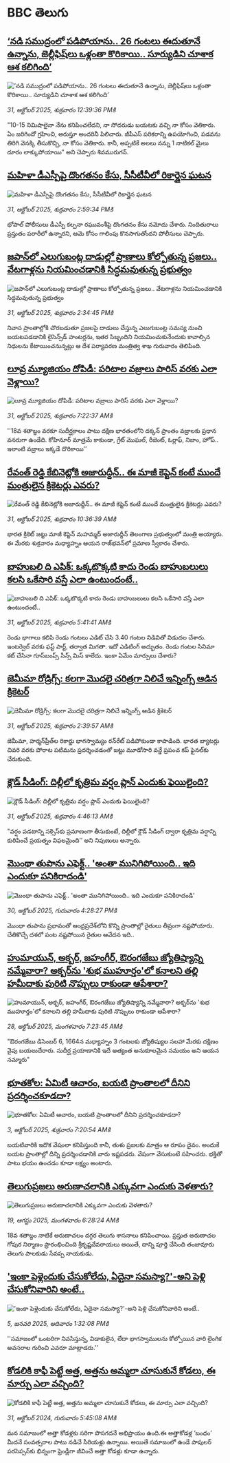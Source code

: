 # BBC తెలుగు## [‘నడి సముద్రంలో పడిపోయాను.. 26 గంటలు ఈదుతూనే ఉన్నాను, జెల్లీఫిష్‌లు ఒళ్లంతా కొరికాయి.. సూర్యుడిని చూశాక ఆశ కలిగింది’](https://www.bbc.com/telugu/articles/c1k0w9jjeneo?at_medium=RSS&at_campaign=rss?at_campaign=githubrss)![‘నడి సముద్రంలో పడిపోయాను.. 26 గంటలు ఈదుతూనే ఉన్నాను, జెల్లీఫిష్‌లు ఒళ్లంతా కొరికాయి.. సూర్యుడిని చూశాక ఆశ కలిగింది’](https://ichef.bbci.co.uk/ace/ws/240/cpsprodpb/8e24/live/dc652360-b650-11f0-ba75-093eca1ac29b.jpg)_31, అక్టోబర్ 2025, శుక్రవారం 12:39:36 PMకి_"10-15 నిమిషాలైనా నేను కనిపించలేదని, నా సోదరుడు బయటకు వచ్చి నా కోసం వెతికారు. ఏం జరిగిందో గ్రహించి, అరుస్తూ అందరినీ పిలిచారు. జీపీఎస్ పరికరాన్ని ఉపయోగించి, పడవను తిరిగి వెనక్కి తీసుకొచ్చి, నా కోసం వెతికారు. కానీ, అప్పటికే అలలు నన్ను 1 నాటికల్ మైలు దూరం లాక్కుపోయాయి" అని చెప్పారు శివమురుగన్.## [మహిళా డీఎస్పీపై దొంగతనం కేసు, సీసీటీవీలో రికార్డైన ఘటన](https://www.bbc.com/telugu/articles/cvg4qgzn79po?at_medium=RSS&at_campaign=rss?at_campaign=githubrss)![మహిళా డీఎస్పీపై దొంగతనం కేసు, సీసీటీవీలో రికార్డైన ఘటన](https://ichef.bbci.co.uk/ace/ws/240/cpsprodpb/ca9c/live/2a47ca40-b667-11f0-b2a1-6f537f66f9aa.jpg)_31, అక్టోబర్ 2025, శుక్రవారం 2:59:34 PMకి_భోపాల్ పోలీసులు డీఎస్పీ కల్పనా రఘువంశీపై దొంగతనం కేసు నమోదు చేశారు. నిందితురాలు ప్రస్తుతం పరారీలో ఉన్నారని, ఆమె కోసం గాలింపు కొనసాగుతోందని పోలీసులు చెప్పారు.## [జపాన్‌‌లో ఎలుగుబంట్ల దాడుల్లో ప్రాణాలు కోల్పోతున్న ప్రజలు.. వేటగాళ్లను నియమించడానికి సిద్ధమవుతున్న ప్రభుత్వం](https://www.bbc.com/telugu/articles/cn4jln4vlvdo?at_medium=RSS&at_campaign=rss?at_campaign=githubrss)![జపాన్‌‌లో ఎలుగుబంట్ల దాడుల్లో ప్రాణాలు కోల్పోతున్న ప్రజలు.. వేటగాళ్లను నియమించడానికి సిద్ధమవుతున్న ప్రభుత్వం](https://ichef.bbci.co.uk/ace/ws/240/cpsprodpb/ead9/live/7a3b2020-b666-11f0-b2a1-6f537f66f9aa.jpg)_31, అక్టోబర్ 2025, శుక్రవారం 2:34:45 PMకి_నివాస ప్రాంతాల్లోకి చొరబడుతూ ప్రజలపై దాడులు చేస్తున్న ఎలుగుబంట్ల సమస్య నుంచి బయటపడడానికి లైసెన్స్‌డ్ హంటర్లను, ఇతర సిబ్బందిని నియమించుకునేందుకు కావాల్సిన నిధులను కేటాయించనున్నట్లు ఆ దేశ పర్యావరణ మంత్రిత్వ శాఖ గురువారం తెలిపింది.## [లూవ్ర మ్యూజియం దోపిడీ: పరిటాల వజ్రాలు పారిస్ వరకు ఎలా వెళ్లాయి?](https://www.bbc.com/telugu/articles/c891d2n55p3o?at_medium=RSS&at_campaign=rss?at_campaign=githubrss)![లూవ్ర మ్యూజియం దోపిడీ: పరిటాల వజ్రాలు పారిస్ వరకు ఎలా వెళ్లాయి?](https://ichef.bbci.co.uk/ace/ws/240/cpsprodpb/2cec/live/0d251040-b40e-11f0-b2a1-6f537f66f9aa.jpg)_31, అక్టోబర్ 2025, శుక్రవారం 7:22:37 AMకి_''18వ శతాబ్దం వరకూ సుదీర్ఘకాలం పాటు దక్షిణ భారతంలోని దక్కన్ ప్రాంతం వజ్రాలకు ప్రధాన వనరుగా ఉండేది. కోహినూర్ మాత్రమే కాకుండా, గ్రేట్ మొఘల్, రీజెంట్, ఓర్లాఫ్, నిజాం, హోప్.. ఇలాంటి వజ్రాలు ఇక్కడే దొరికాయి’’## [రేవంత్ రెడ్డి కేబినెట్లోకి అజారుద్దీన్.. ఈ మాజీ కెప్టెన్‌ కంటే ముందే మంత్రులైన క్రికెటర్లు ఎవరు?](https://www.bbc.com/telugu/articles/c70j1g7n1n8o?at_medium=RSS&at_campaign=rss?at_campaign=githubrss)![రేవంత్ రెడ్డి కేబినెట్లోకి అజారుద్దీన్.. ఈ మాజీ కెప్టెన్‌ కంటే ముందే మంత్రులైన క్రికెటర్లు ఎవరు?](https://ichef.bbci.co.uk/ace/ws/240/cpsprodpb/8726/live/56b93870-b630-11f0-9973-25e33f444fc5.jpg)_31, అక్టోబర్ 2025, శుక్రవారం 10:36:39 AMకి_భారత క్రికెట్ జట్టు మాజీ కెప్టెన్ మహమ్మద్ అజారుద్దీన్ తెలంగాణ ప్రభుత్వంలో మంత్రి అయ్యారు. ఈ మేరకు శుక్రవారం మధ్యాహ్నం ఆయన రాజ్‌భవన్‌లో ప్రమాణ స్వీకారం చేశారు.## [బాహుబలి ది ఎపిక్: ఒక్కటొక్కటి కాదు రెండు బాహుబలులు కలసి ఒకేసారి వస్తే ఎలా ఉంటుందంటే..](https://www.bbc.com/telugu/articles/cy8vrd3n5r7o?at_medium=RSS&at_campaign=rss?at_campaign=githubrss)![బాహుబలి ది ఎపిక్: ఒక్కటొక్కటి కాదు రెండు బాహుబలులు కలసి ఒకేసారి వస్తే ఎలా ఉంటుందంటే..](https://ichef.bbci.co.uk/ace/ws/240/cpsprodpb/38dd/live/ac605c10-b615-11f0-ba75-093eca1ac29b.png)_31, అక్టోబర్ 2025, శుక్రవారం 5:41:41 AMకి_రెండు భాగాలు క‌లిపి రెండు గంట‌లు ఎడిట్ చేసి 3.40 గంట‌ల నిడివితో విడుద‌ల చేశారు. ఇంట‌ర్వెల్ వ‌ర‌కు ఫ‌స్ట్ పార్ట్, త‌ర్వాత మిగ‌తా. ఇదో ఎడిటింగ్ అద్భుతం. రెండు గంట‌ల సినిమా క‌ట్ చేసినా గూస్‌బంప్స్ సీన్స్ మిస్ కాలేదు. ఇంకా ఏమేం మార్పులు చేశారు?## [జెమీమా రోడ్రిగ్స్: కలగా మొదలై చరిత్రగా నిలిచే ఇన్నింగ్స్ ఆడిన క్రికెటర్](https://www.bbc.com/telugu/articles/c397r318yx4o?at_medium=RSS&at_campaign=rss?at_campaign=githubrss)![జెమీమా రోడ్రిగ్స్: కలగా మొదలై చరిత్రగా నిలిచే ఇన్నింగ్స్ ఆడిన క్రికెటర్](https://ichef.bbci.co.uk/ace/ws/240/cpsprodpb/0950/live/8aca0ad0-b5aa-11f0-8d0f-29cad3ef1e0e.jpg)_31, అక్టోబర్ 2025, శుక్రవారం 2:39:57 AMకి_జెమీమా, హర్మన్‌ప్రీత్‌ల రికార్డు భాగస్వామ్యం రన్‌రేట్ పడిపోకుండా కాపాడింది. భారత బ్యాటర్లు చివరి వరకు పోరాట పటిమను ప్రదర్శించడంతో జట్టు మూడోసారి వన్డే ప్రపంచ కప్ ఫైనల్‌కు చేరుకుంది.## [క్లౌడ్ సీడింగ్: దిల్లీలో కృత్రిమ వర్షం ప్లాన్  ఎందుకు ఫెయిలైంది?](https://www.bbc.com/telugu/articles/clylqq35l97o?at_medium=RSS&at_campaign=rss?at_campaign=githubrss)![క్లౌడ్ సీడింగ్: దిల్లీలో కృత్రిమ వర్షం ప్లాన్  ఎందుకు ఫెయిలైంది?](https://ichef.bbci.co.uk/ace/ws/240/cpsprodpb/cfaa/live/546839d0-b5ff-11f0-aa13-0b0479f6f42a.jpg)_31, అక్టోబర్ 2025, శుక్రవారం 4:46:13 AMకి_"వర్షం పడటాన్ని సక్సెస్‌కు ప్రమాణంగా తీసుకుంటే, దిల్లీలో క్లౌడ్ సీడింగ్ ద్వారా కృత్రిమ వర్షాన్ని కురిపించే ప్రయత్నం విఫలమైంది’’ అని నిపుణులు అన్నారు.## [మొంథా తుపాను ఎఫెక్ట్.. 'అంతా మునిగిపోయింది.. ఇది ఎందుకూ పనికిరాదండి'](https://www.bbc.com/telugu/articles/c24lrzl7z2jo?at_medium=RSS&at_campaign=rss?at_campaign=githubrss)![మొంథా తుపాను ఎఫెక్ట్.. 'అంతా మునిగిపోయింది.. ఇది ఎందుకూ పనికిరాదండి'](https://ichef.bbci.co.uk/ace/ws/240/cpsprodpb/547a/live/8c5b2130-b5a1-11f0-ba75-093eca1ac29b.png)_30, అక్టోబర్ 2025, గురువారం 4:28:27 PMకి_మొంథా తుపాను ప్రభావంతో ఆంధ్రప్రదేశ్‌లోని కొన్ని ప్రాంతాల్లో రైతులు తీవ్రంగా నష్టపోయారు. చేతికొచ్చే దశలో పంట నష్టపోయిన రైతుల ఆవేదన ఇది..## [హుమాయున్, అక్బర్, జహంగీర్, ఔరంగజేబు జ్యోతిష్యాన్ని నమ్మేవారా? అక్బర్‌ను 'శుభ ముహూర్తం'లో కనాలని తల్లి హమీదాకు పురిటి నొప్పులు రాకుండా ఆపేశారా?](https://www.bbc.com/telugu/articles/cx2dp9gr4dro?at_medium=RSS&at_campaign=rss?at_campaign=githubrss)![హుమాయున్, అక్బర్, జహంగీర్, ఔరంగజేబు జ్యోతిష్యాన్ని నమ్మేవారా? అక్బర్‌ను 'శుభ ముహూర్తం'లో కనాలని తల్లి హమీదాకు పురిటి నొప్పులు రాకుండా ఆపేశారా?](https://ichef.bbci.co.uk/ace/ws/240/cpsprodpb/168a/live/4aa8a900-b3c2-11f0-b2a1-6f537f66f9aa.jpg)_28, అక్టోబర్ 2025, మంగళవారం 7:23:45 AMకి_"ఔరంగజేబు డిసెంబర్ 6, 1664న మధ్యాహ్నం 3 గంటలకు జ్యోతిష్యుల సలహా మేరకు దక్షిణం వైపు బయలుదేరారు. సుదీర్ఘ ప్రయాణానికి ఇదే అత్యంత అనుకూలమైన సమయం అని ఆయన నమ్మారు"## [భూతకోల: ఏమిటీ ఆచారం, బయటి ప్రాంతాలలో దీనిని ప్రదర్శించకూడదా?](https://www.bbc.com/telugu/articles/cr5qjnvzg7no?at_medium=RSS&at_campaign=rss?at_campaign=githubrss)![భూతకోల: ఏమిటీ ఆచారం, బయటి ప్రాంతాలలో దీనిని ప్రదర్శించకూడదా?](https://ichef.bbci.co.uk/ace/ws/240/cpsprodpb/c56a/live/c8838e90-9f8f-11f0-b741-177e3e2c2fc7.jpg)_3, అక్టోబర్ 2025, శుక్రవారం 7:20:54 AMకి_బయటివారికి ఇదొక వేషంలా కనిపిస్తుంది కానీ, తుళు ప్రజలకు మాత్రం ఆ రూపం దైవం. అందుకే బయట ప్రాంతాల్లో దీన్ని ప్రదర్శించడానికి వారు ఇష్టపడరు. వేషంగా వేసుకుంటే సహించరు. భక్తితో పాటు భయం ఉంచడం కూడా లక్ష్యం అంటారు.## [తెలుగుప్రజలు అరుణాచలానికి ఎక్కువగా ఎందుకు వెళతారు?](https://www.bbc.com/telugu/articles/c8jp32zrzxpo?at_medium=RSS&at_campaign=rss?at_campaign=githubrss)![తెలుగుప్రజలు అరుణాచలానికి ఎక్కువగా ఎందుకు వెళతారు?](https://ichef.bbci.co.uk/ace/ws/240/cpsprodpb/cf2d/live/01932bf0-7d85-11f0-98a0-956f61945264.jpg)_19, ఆగస్టు 2025, మంగళవారం 6:28:24 AMకి_18వ శతాబ్దం నాటికే అరుణాచలం దగ్గర తెలుగు శాసనాలు కనిపించాయి. ప్రస్తుత అరుణాచల గోపుర నిర్మాణం ప్రారంభించింది శ్రీకృష్ణదేవరాయలు అయితే, దాన్ని పూర్తి చేసింది తంజావూరు తెలుగు పాలకుడు సేవప్ప నాయకుడు.## ['ఇంకా పెళ్లెందుకు చేసుకోలేదు, ఏదైనా సమస్యా?'-అని పెళ్లి చేసుకోనివారిని అంటే..](https://www.bbc.com/telugu/articles/cgq1w3lz7yyo?at_medium=RSS&at_campaign=rss?at_campaign=githubrss)!['ఇంకా పెళ్లెందుకు చేసుకోలేదు, ఏదైనా సమస్యా?'-అని పెళ్లి చేసుకోనివారిని అంటే..](https://ichef.bbci.co.uk/ace/ws/240/cpsprodpb/f6de/live/72c94a60-cb3e-11ef-87df-d575b9a434a4.jpg)_5, జనవరి 2025, ఆదివారం 1:32:08 PMకి_''సమాజంలో ఒంటరిగా నివసిస్తున్న, విడాకులైన, లేదా భాగస్వాములను కోల్పోయిన వారి లైంగిక అవసరాల గురించి ఎవరూ మాట్లాడరు.''## [కోడలికి కాఫీ పెట్టే అత్త, అత్తను అమ్మలా చూసుకునే కోడలు, ఈ మార్పు ఎలా వచ్చింది?](https://www.bbc.com/telugu/articles/c1l41zl8el2o?at_medium=RSS&at_campaign=rss?at_campaign=githubrss)![కోడలికి కాఫీ పెట్టే అత్త, అత్తను అమ్మలా చూసుకునే కోడలు, ఈ మార్పు ఎలా వచ్చింది?](https://ichef.bbci.co.uk/ace/ws/240/cpsprodpb/2b61/live/9176a6d0-8b0e-11ef-a81b-b1eda9741da3.jpg)_31, అక్టోబర్ 2024, గురువారం 5:45:08 AMకి_మన సమాజంలో అత్తా కోడళ్లకు సరిగా పొసగదనే అభిప్రాయం ఉంది.ఈ అత్తాకోడళ్ల ‘బంధం’ మీదనే సంవత్సరాల పాటు నడిచే సీరియళ్లు ఉన్నాయి. అయితే సమాజంలో ఉండే పాపులర్ పరసెప్సన్‌కు భిన్నంగా ఫ్రెండ్లీగా జీవించే అత్తా కోడళ్లు కూడా ఉన్నారు.